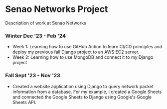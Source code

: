 # Senao Networks Project
Description of work at Senao Networks

### Winter Dec '23 - Feb '24
- Week 1: Learning how to use GitHub Action to learn CI/CD principles and deploy my previous fall Django project to an AWS EC2 server.
- Week 2: Learning how to use MongoDB and connect it to my Django project

### Fall Sept '23 - Nov '23
- Created a website application using Django to query network packet information from a database. For my example, I created a Google Sheets and connected the Google Sheets to Django using Google's Google Sheets API.
